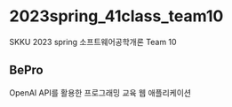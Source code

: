 # 2023spring_41class_team10

SKKU 2023 spring 소프트웨어공학개론 Team 10

## BePro

OpenAI API를 활용한 프로그래밍 교육 웹 애플리케이션
